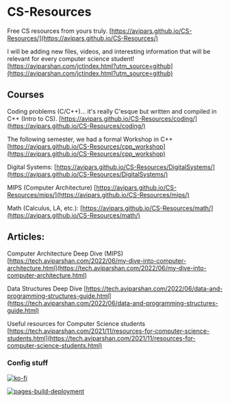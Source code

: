 # CS-Resources
Free CS resources from yours truly.
[https://avipars.github.io/CS-Resources/](https://avipars.github.io/CS-Resources/)

I will be adding new files, videos, and interesting information that will be relevant for every computer science student!
[https://aviparshan.com/jctindex.html?utm_source=github](https://aviparshan.com/jctindex.html?utm_source=github)

## Courses 

Coding problems (C/C++)... it's really C'esque but written and compiled in C++ (Intro to CS). 
[https://avipars.github.io/CS-Resources/coding/](https://avipars.github.io/CS-Resources/coding/)

The following semester, we had a formal Workshop in C++ 
[https://avipars.github.io/CS-Resources/cpp_workshop](https://avipars.github.io/CS-Resources/cpp_workshop)

Digital Systems:
[https://avipars.github.io/CS-Resources/DigitalSystems/](https://avipars.github.io/CS-Resources/DigitalSystems/)

MIPS (Computer Architecture)
[https://avipars.github.io/CS-Resources/mips/](https://avipars.github.io/CS-Resources/mips/)

Math (Calculus, LA, etc.):
[https://avipars.github.io/CS-Resources/math/](https://avipars.github.io/CS-Resources/math/)


## Articles: 

Computer Architecture Deep Dive (MIPS)
[https://tech.aviparshan.com/2022/06/my-dive-into-computer-architecture.html](https://tech.aviparshan.com/2022/06/my-dive-into-computer-architecture.html)

Data Structures Deep Dive 
[https://tech.aviparshan.com/2022/06/data-and-programming-structures-guide.html](https://tech.aviparshan.com/2022/06/data-and-programming-structures-guide.html)

Useful resources for Computer Science students
[https://tech.aviparshan.com/2021/11/resources-for-computer-science-students.html](https://tech.aviparshan.com/2021/11/resources-for-computer-science-students.html)


### Config stuff

[![ko-fi](https://ko-fi.com/img/githubbutton_sm.svg)](https://ko-fi.com/J3J81LRFO)

[![pages-build-deployment](https://github.com/avipars/CS-Resources/actions/workflows/pages/pages-build-deployment/badge.svg)](https://github.com/avipars/CS-Resources/actions/workflows/pages/pages-build-deployment)
